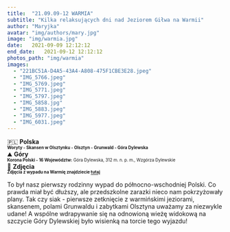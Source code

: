 ```yaml
---
title:  "21.09.09-12 WARMIA"
subtitle: "Kilka relaksujących dni nad Jeziorem Giłwa na Warmii"
author: "Maryjka"
avatar: "img/authors/mary.jpg"
image: "img/warmia.jpg"
date:   2021-09-09 12:12:12
end_date:   2021-09-12 12:12:12
photos_path: "img/warmia"
images:
  - "221BC51A-D4A5-43A4-A808-475F1CBE3E28.jpeg"
  - "IMG_5766.jpeg"
  - "IMG_5769.jpeg"
  - "IMG_5771.jpeg"
  - "IMG_5797.jpeg"
  - "IMG_5858.jpg"
  - "IMG_5883.jpeg"
  - "IMG_5977.jpeg"
  - "IMG_6031.jpeg"
---
```

🇵🇱 **Polska**<br/>
**<sub><sup>Woryty - Skansen w Olsztynku - Olsztyn - Grunwald - Góra Dylewska</sup></sub>**
<br/>
⛰️ **Góry**<br/>
<sub><sup>**Korona Polski - 16 Województw:** Góra Dylewska, 312 m. n. p. m., Wzgórza Dylewskie</sup></sub>
<br/>
📸 **Zdjęcia**<br/>
<sub><sup>**Zdjęcia z wypadu na Warmię znajdziecie <a href="https://photos.app.goo.gl/VxFoJBG36fWjsMX58">tutaj</a>**</sup></sub>

To był nasz pierwszy rodzinny wypad do północno-wschodniej Polski. Co prawda miał być dłuższy, ale przedszkolne zarazki nieco nam pokrzyżowały plany. Tak czy siak - pierwsze zetknięcie z warmińskimi jeziorami, skansenem, polami Grunwaldu i zabytkami Olsztyna uważamy za niezwykle udane!
A wspólne wdrapywanie się na odnowioną wieżę widokową na szczycie Góry Dylewskiej było wisienką na torcie tego wyjazdu!
